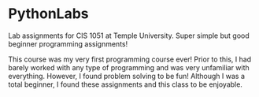 # PythonLabs
Lab assignments for CIS 1051 at Temple University. Super simple but good beginner programming assignments!

This course was my very first programming course ever! Prior to this, I had barely worked with any type of programming and was
very unfamiliar with everything. However, I found problem solving to be fun! Although I was a total beginner, 
I found these assignments and this class to be enjoyable.
